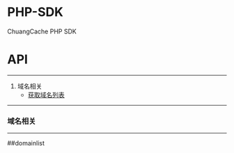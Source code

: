 # PHP-SDK
ChuangCache PHP SDK

# API
------
1. 域名相关
    * [获取域名列表](#domainlist)
    
------
### 域名相关
------
##domainlist
